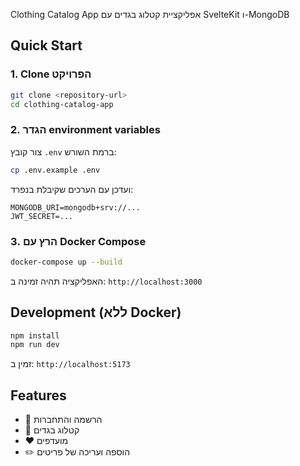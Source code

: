 Clothing Catalog App
אפליקציית קטלוג בגדים עם SvelteKit ו-MongoDB

## Quick Start

### 1. Clone הפרויקט

```bash
git clone <repository-url>
cd clothing-catalog-app
```

### 2. הגדר environment variables

צור קובץ `.env` ברמת השורש:

```bash
cp .env.example .env
```

ועדכן עם הערכים שקיבלת בנפרד:

```
MONGODB_URI=mongodb+srv://...
JWT_SECRET=...
```

### 3. הרץ עם Docker Compose

```bash
docker-compose up --build
```

האפליקציה תהיה זמינה ב: `http://localhost:3000`

## Development (ללא Docker)

```bash
npm install
npm run dev
```

זמין ב: `http://localhost:5173`

## Features

- 🔐 הרשמה והתחברות
- 👕 קטלוג בגדים
- ❤️ מועדפים
- ✏️ הוספה ועריכה של פריטים
